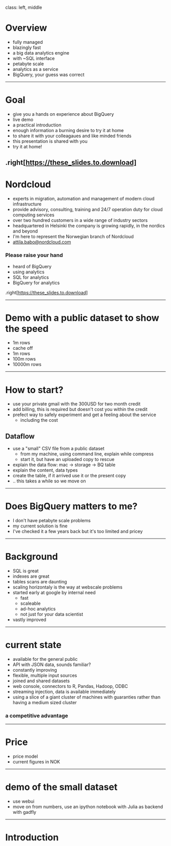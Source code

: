 class: left, middle

# Overview

- fully managed
- blazingly fast
- a big data analytics engine
- with ~SQL interface
- petabyte scale
- analytics as a service
- BigQuery, your guess was correct

---
# Goal

- give you a hands on experience about BigQuery
- live demo
- a practical introduction
- enough information a burning desire to try it at home
- to share it with your colleagaues and like minded friends
- this presentation is shared with you
- try it at home!


.right[https://these_slides.to.download]
---
# Nordcloud

- experts in migration, automation and management of modern cloud infrastructure
- provide advisory, consulting, training and 24/7 operation duty for cloud computing services
- over two hundred customers in a wide range of industry sectors
- headquartered in Helsinki the company is growing rapidly, in the nordics and beyond
- I'm here to represent the Norwegian branch of Nordcloud
- attila.babo@nordcloud.com

### Please raise your hand

- heard of BigQuery
- using analytics
- SQL for analytics
- BigQuery for analytics

.right[https://these_slides.to.download]

---
# Demo with a public dataset to show the speed
- 1m rows
- cache off
- 1m rows
- 100m rows
- 10000m rows
---
# How to start?
- use your private gmail with the 300USD for two month credit
- add billing, this is required but doesn't cost you within the credit
- prefect way to safely experiment and get a feeling about the service
    - including the cost
## Dataflow
- use a "small" CSV file from a public dataset
    - from my machine, using command line, explain while compress
    - start it, but have an uploaded copy to rescue
- explain the data flow: mac -> storage -> BQ table
- explain the content, data types
- create the table, if it arrived use it or the present copy
- .. this takes a while so we move on
---
# Does BigQuery matters to me?

- I don't have petabyte scale problems
- my current solution is fine
- I've checked it a few years back but it's too limited and pricey

---
# Background
- SQL is great
- indexes are great
- tables scans are daunting
- scaling horizontaly is the way at webscale problems
- started early at google by internal need
    - fast
    - scaleable
    - ad-hoc analytics
    - not just for your data scientist
- vastly improved
---
# current state
- available for the general public
- API with JSON data, sounds familiar?
- constantly improving
- flexible, multiple input sources
- joined and shared datasets
- web console, connectors to R, Pandas, Hadoop, ODBC
- streaming injection, data is available immediately
- using a slice of a giant cluster of machines with guaranties rather than having a medium sized cluster

### a competitive advantage
---
# Price
- price model
- current figures in NOK
---
# demo of the small dataset
- use webui
- move on from numbers, use an ipython notebook with Julia as backend with gadfly
---

# Introduction
